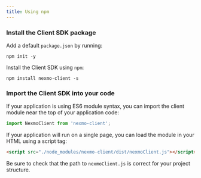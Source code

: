 ```yaml
---
title: Using npm
---
```


### Install the Client SDK package

Add a default `package.json` by running:

```shell
npm init -y
```

Install the Client SDK using `npm`:

```shell
npm install nexmo-client -s
```

### Import the Client SDK into your code

If your application is using ES6 module syntax, you can import the client module near the top of your application code:

```javascript
import NexmoClient from 'nexmo-client';
```

If your application will run on a single page, you can load the module in your HTML using a script tag:

```html
<script src="./node_modules/nexmo-client/dist/nexmoClient.js"></script>
```

Be sure to check that the path to `nexmoClient.js` is correct for your project structure.

